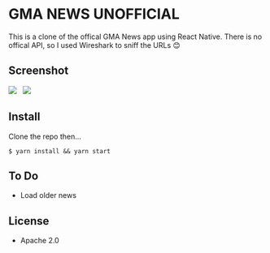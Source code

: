 # GMA NEWS UNOFFICIAL

This is a clone of the offical GMA News app using React Native. There is no offical API, so I used Wireshark to sniff the URLs 😊

## Screenshot

<img src="https://hush2.bitbucket.io/images/screenshots/small/gma_ss1_small.png">&nbsp;&nbsp;&nbsp;<img src="https://hush2.bitbucket.io/images/screenshots/small/gma_ss2_small.png">

## Install

Clone the repo then...

```shell
$ yarn install && yarn start
```

## To Do

* Load older news

## License
* Apache 2.0
